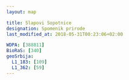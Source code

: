 ```yaml
---
layout: map

title: Slapovi Sopotnice
designation: Spomenik prirode
last_modified_at: 2018-05-31T00:23:06+02:00

WDPA: [388811]
BioRaS: [340]
geoSrbija:
  L1_183: [109]
  L1_362: [59]
---
```

